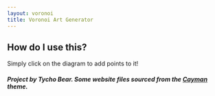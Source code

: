 ```yaml
---
layout: voronoi
title: Voronoi Art Generator
---
```



## How do I use this?

Simply click on the diagram to add points to it!





[//]: # (# Description)

[//]: # ()
[//]: # (This application will provide a way for users to apply Voronoi diagrams in an artistic manner. Users will be able to click on the canvas to create points, and this will cause edges to appear and partition the plane into different regions. I’ll also make it so the points can move around in a random manner, or be overlaid on top of an image. My idea is to create something resembling a screensaver that can be pleasing to look at.)

[//]: # ()
[//]: # ()
[//]: # ()
[//]: # (# References)

[//]: # ()
[//]: # (* [Voronoi diagrams]&#40;https://en.wikipedia.org/wiki/Voronoi_diagram&#41;)

[//]: # (* [Standard Voronoi diagram generator]&#40;https://alexbeutel.com/webgl/voronoi.html&#41;)

[//]: # (* [Overlaying the diagram on top of an image]&#40;https://cfbrasz.github.io/Voronoi.html&#41;)

[//]: # (* [WebGL docs]&#40;https://developer.mozilla.org/en-US/docs/Web/API/WebGL_API&#41;)


[//]: # (---)


##### Project by Tycho Bear. Some website files sourced from the [Cayman](https://github.com/pages-themes/cayman) theme.








[//]: # (---)

[//]: # (Text can be **bold**, _italic_, or ~~strikethrough~~.)



[//]: # ([Link to another page]&#40;./about&#41;.)

[//]: # ()
[//]: # ()
[//]: # (There should be whitespace between paragraphs.)

[//]: # ()
[//]: # ()
[//]: # (There should be whitespace between paragraphs. We recommend including a README, or a file with information about your project.)

[//]: # ()
[//]: # ()
[//]: # (# Header 1)

[//]: # ()
[//]: # ()
[//]: # (This is a normal paragraph following a header. GitHub is a code hosting platform for version control and collaboration. It lets you and others work together on projects from anywhere.)

[//]: # ()
[//]: # ()
[//]: # (## Header 2)

[//]: # ()
[//]: # ()
[//]: # (> This is a blockquote following a header.)

[//]: # ()
[//]: # (>)

[//]: # ()
[//]: # (> When something is important enough, you do it even if the odds are not in your favor.)

[//]: # ()
[//]: # ()
[//]: # (### Header 3)

[//]: # ()
[//]: # ()
[//]: # (```js)

[//]: # ()
[//]: # (// Javascript code with syntax highlighting.)

[//]: # ()
[//]: # (var fun = function lang&#40;l&#41; {)

[//]: # ()
[//]: # (  dateformat.i18n = require&#40;'./lang/' + l&#41;)

[//]: # ()
[//]: # (  return true;)

[//]: # ()
[//]: # (})

[//]: # ()
[//]: # (```)

[//]: # ()
[//]: # ()
[//]: # (```ruby)

[//]: # ()
[//]: # (# Ruby code with syntax highlighting)

[//]: # ()


[//]: # ()
[//]: # (end)

[//]: # ()
[//]: # (```)

[//]: # ()
[//]: # ()
[//]: # (#### Header 4)

[//]: # ()
[//]: # ()
[//]: # (*   This is an unordered list following a header.)

[//]: # ()
[//]: # (*   This is an unordered list following a header.)

[//]: # ()
[//]: # (*   This is an unordered list following a header.)

[//]: # ()
[//]: # ()
[//]: # (##### Header 5)

[//]: # ()
[//]: # ()
[//]: # (1.  This is an ordered list following a header.)

[//]: # ()
[//]: # (2.  This is an ordered list following a header.)

[//]: # ()
[//]: # (3.  This is an ordered list following a header.)

[//]: # ()
[//]: # ()
[//]: # (###### Header 6)

[//]: # ()
[//]: # ([//]: # &#40;https://github.com/pages-themes/cayman/issues/82&#41;)
[//]: # ([//]: # &#40;that actually wasn't the issue, but I removed the lines between the&#41;)
[//]: # ()
[//]: # ([//]: # &#40;table rows and it fixed the problem&#41;)
[//]: # ()
[//]: # (| head1        | head two          | three |)
[//]: # (|:-------------|:------------------|:------|)
[//]: # (| ok           | good swedish fish | nice  |)
[//]: # (| out of stock | good and plenty   | nice  |)
[//]: # (| ok           | good `oreos`      | hmm   |)
[//]: # (| ok           | good `zoute` drop | yumm  |)

[//]: # ()
[//]: # ()
[//]: # (### There's a horizontal rule below this.)

[//]: # ()
[//]: # ()
[//]: # (* * *)

[//]: # ()
[//]: # ()
[//]: # (### Here is an unordered list:)

[//]: # ()
[//]: # ()
[//]: # (*   Item foo)

[//]: # ()
[//]: # (*   Item bar)

[//]: # ()
[//]: # (*   Item baz)

[//]: # ()
[//]: # (*   Item zip)

[//]: # ()
[//]: # ()
[//]: # (### And an ordered list:)

[//]: # ()
[//]: # ()
[//]: # (1.  Item one)

[//]: # ()
[//]: # (1.  Item two)

[//]: # ()
[//]: # (1.  Item three)

[//]: # ()
[//]: # (1.  Item four)

[//]: # ()
[//]: # ()
[//]: # (### And a nested list:)

[//]: # ()
[//]: # ()
[//]: # (- level 1 item)

[//]: # ()
[//]: # (  - level 2 item)

[//]: # ()
[//]: # (  - level 2 item)

[//]: # ()
[//]: # (    - level 3 item)

[//]: # ()
[//]: # (    - level 3 item)

[//]: # ()
[//]: # (- level 1 item)

[//]: # ()
[//]: # (  - level 2 item)

[//]: # ()
[//]: # (  - level 2 item)

[//]: # ()
[//]: # (  - level 2 item)

[//]: # ()
[//]: # (- level 1 item)

[//]: # ()
[//]: # (  - level 2 item)

[//]: # ()
[//]: # (  - level 2 item)

[//]: # ()
[//]: # (- level 1 item)

[//]: # ()
[//]: # ()
[//]: # (### Small image)

[//]: # ()
[//]: # ()
[//]: # (![Octocat]&#40;https://github.githubassets.com/images/icons/emoji/octocat.png&#41;)

[//]: # ()
[//]: # ()
[//]: # (### Large image)

[//]: # ()
[//]: # ()
[//]: # (![Branching]&#40;https://guides.github.com/activities/hello-world/branching.png&#41;)

[//]: # ()
[//]: # ()
[//]: # ()
[//]: # (### Definition lists can be used with HTML syntax.)

[//]: # ()
[//]: # ()
[//]: # (<dl>)

[//]: # ()
[//]: # (<dt>Name</dt>)

[//]: # ()
[//]: # (<dd>Godzilla</dd>)

[//]: # ()
[//]: # (<dt>Born</dt>)

[//]: # ()
[//]: # (<dd>1952</dd>)

[//]: # ()
[//]: # (<dt>Birthplace</dt>)

[//]: # ()
[//]: # (<dd>Japan</dd>)

[//]: # ()
[//]: # (<dt>Color</dt>)

[//]: # ()
[//]: # (<dd>Green</dd>)

[//]: # ()
[//]: # (</dl>)

[//]: # ()
[//]: # ()
[//]: # (```)

[//]: # ()
[//]: # (Long, single-line code blocks should not wrap. They should horizontally scroll if they are too long. This line should be long enough to demonstrate this.)

[//]: # ()
[//]: # (```)

[//]: # ()
[//]: # ()
[//]: # (```)

[//]: # ()
[//]: # (The final element.)

[//]: # ()
[//]: # (```)
